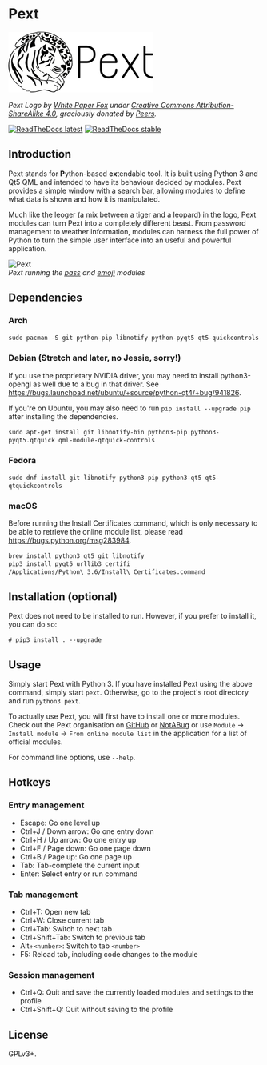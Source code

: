 # Pext

![Pext logo](/logo.png)

*Pext Logo by [White Paper Fox](http://whitepaperfox.com/) under
[Creative Commons Attribution-ShareAlike 4.0](https://creativecommons.org/licenses/by-sa/4.0/),
graciously donated by [Peers](https://peers.community/).*

[![ReadTheDocs latest](https://readthedocs.org/projects/pext/badge/?version=latest)](https://pext.readthedocs.io/en/latest/?badge=latest)
[![ReadTheDocs stable](https://readthedocs.org/projects/pext/badge/?version=stable)](https://pext.readthedocs.io/en/stable/?badge=stable)

## Introduction
Pext stands for **P**ython-based **ex**tendable **t**ool. It is built using
Python 3 and Qt5 QML and intended to have its behaviour decided by modules. Pext
provides a simple window with a search bar, allowing modules to define what
data is shown and how it is manipulated.

Much like the leoger (a mix between a tiger and a leopard) in the logo, Pext
modules can turn Pext into a completely different beast. From password
management to weather information, modules can harness the full power of Python
to turn the simple user interface into an useful and powerful application.

![Pext](/screencast.gif)  
*Pext running the [pass](https://github.com/Pext/pext_module_pass) and
[emoji](https://github.com/Pext/pext_module_emoji) modules*

## Dependencies
### Arch

    sudo pacman -S git python-pip libnotify python-pyqt5 qt5-quickcontrols

### Debian (Stretch and later, no Jessie, sorry!)
If you use the proprietary NVIDIA driver, you may need to install
python3-opengl as well due to a bug in that driver. See
https://bugs.launchpad.net/ubuntu/+source/python-qt4/+bug/941826.

If you're on Ubuntu, you may also need to run ``pip install --upgrade pip``
after installing the dependencies.

    sudo apt-get install git libnotify-bin python3-pip python3-pyqt5.qtquick qml-module-qtquick-controls

### Fedora

    sudo dnf install git libnotify python3-pip python3-qt5 qt5-qtquickcontrols

### macOS
Before running the Install Certificates command, which is only necessary to be
able to retrieve the online module list, please read https://bugs.python.org/msg283984.

    brew install python3 qt5 git libnotify
    pip3 install pyqt5 urllib3 certifi
    /Applications/Python\ 3.6/Install\ Certificates.command

## Installation (optional)
Pext does not need to be installed to run. However, if you prefer to install
it, you can do so:

    # pip3 install . --upgrade

## Usage
Simply start Pext with Python 3. If you have installed Pext using the above
command, simply start `pext`. Otherwise, go to the project's root directory and
run `python3 pext`.

To actually use Pext, you will first have to install one or more modules. Check
out the Pext organisation on
[GitHub](https://github.com/Pext) or [NotABug](https://notabug.org/Pext)
or use `Module` -> `Install module` -> `From online module list` in the
application for a list of official modules.

For command line options, use `--help`.

## Hotkeys
### Entry management
- Escape: Go one level up
- Ctrl+J / Down arrow: Go one entry down
- Ctrl+H / Up arrow: Go one entry up
- Ctrl+F / Page down: Go one page down
- Ctrl+B / Page up: Go one page up
- Tab: Tab-complete the current input
- Enter: Select entry or run command

### Tab management
- Ctrl+T: Open new tab
- Ctrl+W: Close current tab
- Ctrl+Tab: Switch to next tab
- Ctrl+Shift+Tab: Switch to previous tab
- Alt+`<number>`: Switch to tab `<number>`
- F5: Reload tab, including code changes to the module

### Session management
- Ctrl+Q: Quit and save the currently loaded modules and settings to the profile
- Ctrl+Shift+Q: Quit without saving to the profile

## License
GPLv3+.
